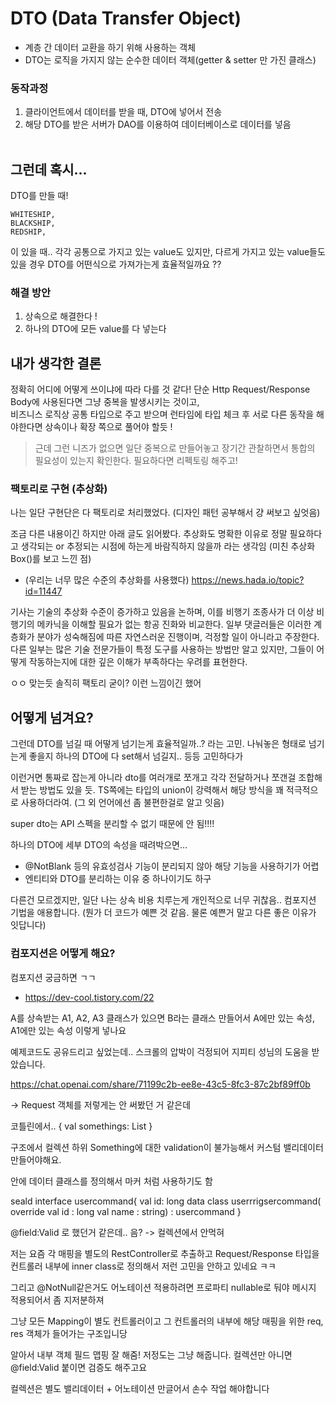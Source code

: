 # DTO (Data Transfer Object)
- 계층 간 데이터 교환을 하기 위해 사용하는 객체
- DTO는 로직을 가지지 않는 순수한 데이터 객체(getter & setter 만 가진 클래스)

### 동작과정
1. 클라이언트에서 데이터를 받을 때, DTO에 넣어서 전송
2. 해당 DTO를 받은 서버가 DAO를 이용하여 데이터베이스로 데이터를 넣음
<br/></br>

## 그런데 혹시...

DTO를 만들 때!<br/>

~~~
WHITESHIP,
BLACKSHIP,
REDSHIP,
~~~

이 있을 때.. 각각 공통으로 가지고 있는 value도 있지만, 다르게 가지고 있는 value들도 있을 경우 DTO를 어떤식으로 가져가는게 효율적일까요 ??

### 해결 방안
1. 상속으로 해결한다 !
2. 하나의 DTO에 모든 value를 다 넣는다

## 내가 생각한 결론
정확히 어디에 어떻게 쓰이냐에 따라 다를 것 같다! 단순 Http Request/Response Body에 사용된다면 그냥 중복을 발생시키는 것이고, <br/> 
비즈니스 로직상 공통 타입으로 주고 받으며 런타임에 타입 체크 후 서로 다른 동작을 해야한다면 상속이나 확장 쪽으로 풀어야 할듯 !

> 근데 그런 니즈가 없으면 일단 중복으로 만들어놓고 장기간 관찰하면서 통합의 필요성이 있는지 확인한다. 필요하다면 리펙토링 해주고!

### 팩토리로 구현 (추상화)

나는 일단 구현단은 다 팩토리로 처리했었다. (디자인 패턴 공부해서 걍 써보고 싶엇음) 

조금 다른 내용이긴 하지만 아래 글도 읽어봤다. 추상화도 명확한 이유로 정말 필요하다고 생각되는 or 추정되는 시점에 하는게 바람직하지 않을까 라는 생각임 (미친 추상화 Box()를 보고 느낀 점)

- (우리는 너무 많은 수준의 추상화를 사용했다) https://news.hada.io/topic?id=11447 

 기사는 기술의 추상화 수준이 증가하고 있음을 논하며, 이를 비행기 조종사가 더 이상 비행기의 메카닉을 이해할 필요가 없는 항공 진화와 비교한다.
일부 댓글러들은 이러한 계층화가 분야가 성숙해짐에 따른 자연스러운 진행이며, 걱정할 일이 아니라고 주장한다.
 다른 일부는 많은 기술 전문가들이 특정 도구를 사용하는 방법만 알고 있지만, 그들이 어떻게 작동하는지에 대한 깊은 이해가 부족하다는 우려를 표현한다.

ㅇㅇ 맞는듯 솔직히 팩토리 굳이? 이런 느낌이긴 했어

## 어떻게 넘겨요?

그런데 DTO를 넘길 때 어떻게 넘기는게 효율적일까..? 라는 고민. 나눠놓은 형태로 넘기는게 좋을지 하나의 DTO에 다 set해서 넘길지.. 등등 고민하다가

이런거면 통짜로 잡는게 아니라 dto를 여러개로 쪼개고 각각 전달하거나 쪼갠걸 조합해서 받는 방법도 있을 듯. TS쪽에는 타입의 union이 강력해서 해당 방식을 꽤 적극적으로 사용하더라여. (그 외 언어에선 좀 불편한걸로 알고 잇음)

super dto는 API 스펙을 분리할 수 없기 때문에 안 됨!!!!

하나의 DTO에 세부 DTO의 속성을 때려박으면...

- @NotBlank 등의 유효성검사 기능이 분리되지 않아 해당 기능을 사용하기가 어렵
- 엔티티와 DTO를 분리하는 이유 중 하나이기도 하구

다른건 모르겠지만, 일단 나는 상속 비용 치루는게 개인적으로 너무 귀찮음.. 컴포지션 기법을 애용합니다. (뭔가 더 코드가 예쁜 것 같음. 물론 예쁜거 말고 다른 좋은 이유가 잇답니다)

### 컴포지션은 어떻게 해요?

컴포지션 궁금하면 ㄱㄱ
- https://dev-cool.tistory.com/22

A를 상속받는 A1, A2, A3 클래스가 있으면
B라는 클래스 만들어서 A에만 있는 속성, A1에만 있는 속성 이렇게 넣나요


예제코드도 공유드리고 싶었는데.. 스크롤의 압박이 걱정되어 지피티 성님의 도움을 받았습니다.

https://chat.openai.com/share/71199c2b-ee8e-43c5-8fc3-87c2bf89ff0b

-> Request 객체를 저렇게는 안 써봤던 거 같은데

코틀린에서.. 
{
  val somethings: List<Something>
}

구조에서 컬렉션 하위 Something에 대한 validation이 불가능해서 커스텀 밸리데이터 만들어야해요.

안에 데이터 클래스를 정의해서 마커 처럼 사용하기도 함

seald interface usercommand{
val id: long
data class userrrigsercommand(
override val id : long
val name : string) : usercommand
}

@field:Valid 로 했던거 같은데.. 음? -> 컬렉션에서 안먹혀

저는 요즘 각 매핑을 별도의 RestController로 추출하고 Request/Response 타입을 컨트롤러 내부에 inner class로 정의해서 저런 고민을 안하고 있네요 ㅋㅋ

그리고 @NotNull같은거도 어노테이션 적용하려면 프로파티 nullable로 둬야 메시지 적용되어서 좀 지저분하져

그냥 모든 Mapping이 별도 컨트롤러이고 그 컨트롤러의 내부에 해당 매핑을 위한 req, res 객체가 들어가는 구조입니당


알아서 내부 객체 필드 맵핑 잘 해줌! 저정도는 그냥 해줍니다. 컬렉션만 아니면 @field:Valid 붙이면 검증도 해주고요

컬렉션은 별도 밸리데이터 + 어노테이션 만글어서 손수 작업 해야합니다

